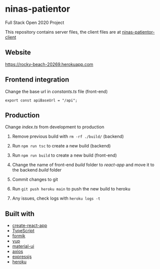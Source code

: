 # ninas-patientor

Full Stack Open 2020 Project

This repository contains server files, the client files are at [ninas-patientor-client](https://github.com/NinaKWelch/ninas-patientor-client)

## Website

https://rocky-beach-20269.herokuapp.com

## Frontend integration

Change the base url in _constants.ts_ file (front-end)

```
export const apiBaseUrl = "/api";
```

## Production

Change _index.ts_ from development to production

1. Remove previous build with `rm -rf ./build/` (backend)

2. Run `npm run tsc` to create a new build (backend)

3. Run `npm run build` to create a new build (front-end)

4. Change the name of front-end _build_ folder to _react-app_ and move it to the backend _build_ folder 

5. Commit changes to git

6. Run `git push heroku main` to push the new build to heroku

4. Any issues, check logs with `heroku logs -t`

## Built with

* [create-react-app](https://github.com/facebook/create-react-app)
* [TypeScript](https://github.com/microsoft/TypeScript)
* [formik](https://github.com/jaredpalmer/formik)
* [yup](https://github.com/jquense/yup)
* [material-ui](https://github.com/mui/material-ui)
* [axios](https://github.com/axios/axios)
* [expressjs](https://github.com/expressjs)
* [heroku](https://github.com/heroku)
